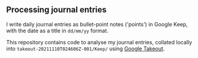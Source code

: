 ## Processing journal entries

I write daily journal entries as bullet-point notes ('points') in Google Keep, with the date as a title in `dd/mm/yy` format.

This repository contains code to analyse my journal entries, collated locally into `takeout-20211110T024606Z-001/Keep/` using [Google Takeout](https://takeout.google.com/settings/takeout).
